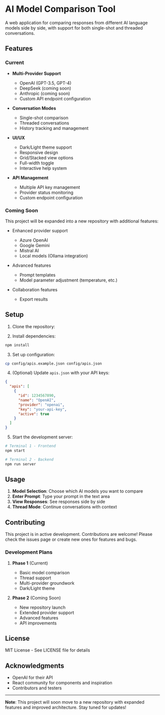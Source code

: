 # AI Model Comparison Tool

A web application for comparing responses from different AI language models side by side, with support for both single-shot and threaded conversations.

## Features

### Current
- **Multi-Provider Support**
  - OpenAI (GPT-3.5, GPT-4)
  - DeepSeek (coming soon)
  - Anthropic (coming soon)
  - Custom API endpoint configuration

- **Conversation Modes**
  - Single-shot comparison
  - Threaded conversations
  - History tracking and management

- **UI/UX**
  - Dark/Light theme support
  - Responsive design
  - Grid/Stacked view options
  - Full-width toggle
  - Interactive help system

- **API Management**
  - Multiple API key management
  - Provider status monitoring
  - Custom endpoint configuration

### Coming Soon
This project will be expanded into a new repository with additional features:

- Enhanced provider support
  - Azure OpenAI
  - Google Gemini
  - Mistral AI
  - Local models (Ollama integration)
  
- Advanced features
  - Prompt templates
  - Model parameter adjustment (temperature, etc.)
  
- Collaboration features
  - Export results

## Setup

1. Clone the repository:

2. Install dependencies:
```bash
npm install
```

3. Set up configuration:
```bash
cp config/apis.example.json config/apis.json
```

4. (Optional) Update `apis.json` with your API keys:
```json
{
  "apis": [
    {
      "id": 1234567890,
      "name": "OpenAI",
      "provider": "openai",
      "key": "your-api-key",
      "active": true
    }
  ]
}
```

5. Start the development server:
```bash
# Terminal 1 - Frontend
npm start

# Terminal 2 - Backend
npm run server
```

## Usage

1. **Model Selection**: Choose which AI models you want to compare
2. **Enter Prompt**: Type your prompt in the text area
3. **View Responses**: See responses side by side
4. **Thread Mode**: Continue conversations with context

## Contributing

This project is in active development. Contributions are welcome! Please check the issues page or create new ones for features and bugs.

### Development Plans

1. **Phase 1** (Current)
   - Basic model comparison
   - Thread support
   - Multi-provider groundwork
   - Dark/Light theme

2. **Phase 2** (Coming Soon)
   - New repository launch
   - Extended provider support
   - Advanced features
   - API improvements

## License

MIT License - See LICENSE file for details

## Acknowledgments

- OpenAI for their API
- React community for components and inspiration
- Contributors and testers

---
**Note**: This project will soon move to a new repository with expanded features and improved architecture. Stay tuned for updates!
